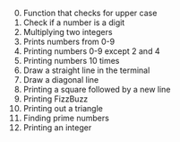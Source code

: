 0. Function that checks for upper case 
1. Check if a number is a digit 
2. Multiplying two integers 
3. Prints numbers from 0-9 
4. Printing numbers 0-9 except 2 and 4 
5. Printing numbers 10 times 
6. Draw a straight line in the terminal 
7. Draw a diagonal line 
8. Printing a square followed by a new line 
9. Printing FizzBuzz 
10. Printing out a triangle 
11. Finding prime numbers 
12. Printing an integer
